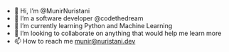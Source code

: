 - 👋 Hi, I’m @MunirNuristani
- 👀 I’m a software developer @codethedream  
- 🌱 I’m currently learning Python and Machine Learning
- 💞️ I’m looking to collaborate on anything that would help me learn more
- 📫 How to reach me munir@nuristani.dev 

<!---
MunirNuristani/MunirNuristani is a ✨ special ✨ repository because its `README.md` (this file) appears on your GitHub profile.
You can click the Preview link to take a look at your changes.
--->
